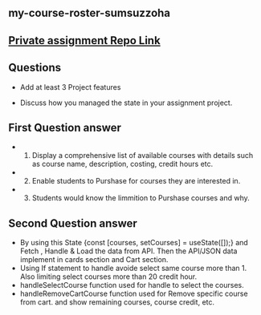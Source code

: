 ## my-course-roster-sumsuzzoha

## [ Private assignment Repo Link](https://github.com/programming-hero-web-course2/my-course-roster-sumsuzzoha.git)



##  Questions

- Add at least 3 Project features 

- Discuss how you managed the state in your assignment project.


## First Question answer
- 1. Display a comprehensive list of available courses with details such as course name, description, costing, credit hours etc.
- 2. Enable students to Purshase for courses they are interested in.

- 3. Students would know the limmition  to Purshase courses and why.

## Second Question answer

- By using this State {const [courses, setCourses] = useState([]);} and Fetch , Handle & Load the data from API. Then the API/JSON data implement in cards section and Cart section.
- Using If statement to handle avoide select same course more than 1.
Also limiting select courses more than 20 credit hour.
- handleSelectCourse function used for handle to select the courses.
- handleRemoveCartCourse function used for Remove specific course from cart. and show remaining courses, course credit, etc.